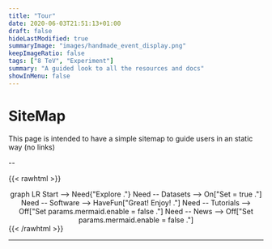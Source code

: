 ```yaml
---
title: "Tour"
date: 2020-06-03T21:51:13+01:00
draft: false
hideLastModified: true
summaryImage: "images/handmade_event_display.png"
keepImageRatio: false
tags: ["8 TeV", "Experiment"]
summary: "A guided look to all the resources and docs"
showInMenu: false
---
```


# SiteMap
This page is intended to have a simple sitemap to guide users in an static way (no links)

--

{{< rawhtml >}}
<script async src="https://unpkg.com/mermaid@8.2.3/dist/mermaid.min.js"></script>

<CENTER>
<div class="mermaid">
graph LR
Start --> Need{"Explore ."}
Need -- Datasets --> On["Set = true ."]
Need -- Software --> HaveFun["Great!  Enjoy! ."]
Need -- Tutorials --> Off["Set params.mermaid.enable = false ."]
Need -- News --> Off["Set params.mermaid.enable = false ."]
</div>
</CENTER>
{{< /rawhtml >}}

---
